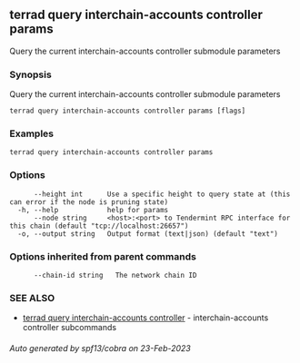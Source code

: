 ## terrad query interchain-accounts controller params

Query the current interchain-accounts controller submodule parameters

### Synopsis

Query the current interchain-accounts controller submodule parameters

```
terrad query interchain-accounts controller params [flags]
```

### Examples

```
terrad query interchain-accounts controller params
```

### Options

```
      --height int      Use a specific height to query state at (this can error if the node is pruning state)
  -h, --help            help for params
      --node string     <host>:<port> to Tendermint RPC interface for this chain (default "tcp://localhost:26657")
  -o, --output string   Output format (text|json) (default "text")
```

### Options inherited from parent commands

```
      --chain-id string   The network chain ID
```

### SEE ALSO

* [terrad query interchain-accounts controller](terrad_query_interchain-accounts_controller.md)	 - interchain-accounts controller subcommands

###### Auto generated by spf13/cobra on 23-Feb-2023
